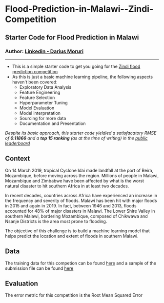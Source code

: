 # Flood-Prediction-in-Malawi--Zindi-Competition
## Starter Code for Flood Prediction in Malawi
### Author: [Linkedin - Darius Moruri](https://www.linkedin.com/in/dariusmoruri/)


---

 - This is a simple starter code to get you going for the [Zindi flood prediction competition](https://zindi.africa/competitions/2030-vision-flood-prediction-in-malawi)
 - As this is just a basic machine learning pipeline, the following aspects haven't been covered:
    - Exploratory Data Analysis
    - Feature Engineering
    - Feature Selection
    - Hyperparameter Tuning
    - Model Evaluation
    - Model interpretation
    - Sourcing for more data
    - Documentation and Presentation

*Despite its basic approach, this starter code yieldied a satisfacatory RMSE of **0.11866** and a **top 15 ranking** (as at the time of writing) in the [public leaderboard](https://zindi.africa/competitions/sendy-logistics-challenge/leaderboard)*

## Context
On 14 March 2019, tropical Cyclone Idai made landfall at the port of Beira, Mozambique, before moving across the region. Millions of people in Malawi, Mozambique and Zimbabwe have been affected by what is the worst natural disaster to hit southern Africa in at least two decades.

In recent decades, countries across Africa have experienced an increase in the frequency and severity of floods. Malawi has been hit with major floods in 2015 and again in 2019. In fact, between 1946 and 2013, floods accounted for 48% of major disasters in Malawi. The Lower Shire Valley in southern Malawi, bordering Mozambique, composed of Chikwawa and Nsanje Districts is the area most prone to flooding.

The objective of this challenge is to build a machine learning model that helps predict the location and extent of floods in southern Malawi.


## Data
The training data for this competion can be found [here](https://drive.google.com/file/d/13PmGuIpBbgc-BaDeXxR8-i-9E3oGZYY0/view?usp=sharing)
and a sample of the submission file can be found [here](https://drive.google.com/file/d/1HBdLXuiXkhRHDoPSUUpbvw6Eh5OredLy/view?usp=sharing)

## Evaluation
The error metric for this competition is the Root Mean Squared Error


